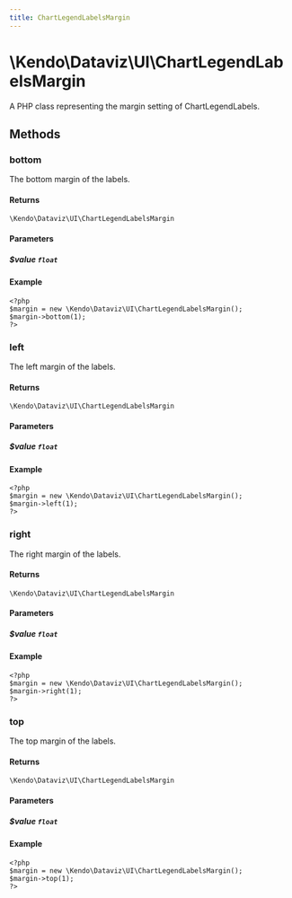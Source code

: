```yaml
---
title: ChartLegendLabelsMargin
---
```


# \Kendo\Dataviz\UI\ChartLegendLabelsMargin

A PHP class representing the margin setting of ChartLegendLabels.


## Methods

### bottom
The bottom margin of the labels.

#### Returns
`\Kendo\Dataviz\UI\ChartLegendLabelsMargin`

#### Parameters

##### $value `float`



#### Example 
    <?php
    $margin = new \Kendo\Dataviz\UI\ChartLegendLabelsMargin();
    $margin->bottom(1);
    ?>

### left
The left margin of the labels.

#### Returns
`\Kendo\Dataviz\UI\ChartLegendLabelsMargin`

#### Parameters

##### $value `float`



#### Example 
    <?php
    $margin = new \Kendo\Dataviz\UI\ChartLegendLabelsMargin();
    $margin->left(1);
    ?>

### right
The right margin of the labels.

#### Returns
`\Kendo\Dataviz\UI\ChartLegendLabelsMargin`

#### Parameters

##### $value `float`



#### Example 
    <?php
    $margin = new \Kendo\Dataviz\UI\ChartLegendLabelsMargin();
    $margin->right(1);
    ?>

### top
The top margin of the labels.

#### Returns
`\Kendo\Dataviz\UI\ChartLegendLabelsMargin`

#### Parameters

##### $value `float`



#### Example 
    <?php
    $margin = new \Kendo\Dataviz\UI\ChartLegendLabelsMargin();
    $margin->top(1);
    ?>

